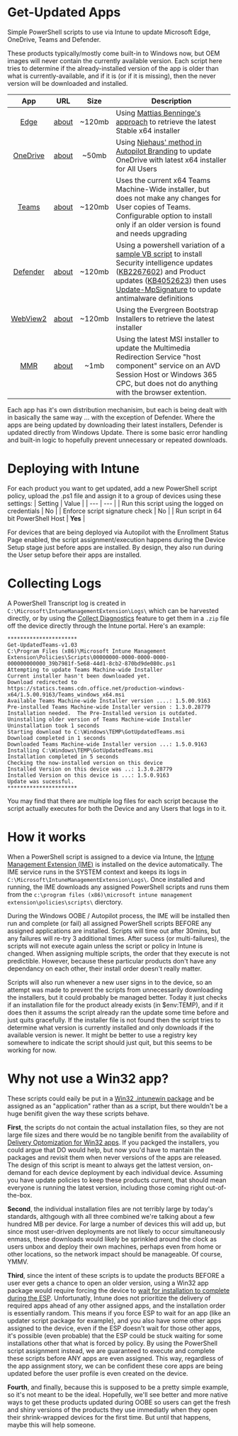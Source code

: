 # Get-Updated Apps
Simple PowerShell scripts to use via Intune to update Microsoft Edge, OneDrive, Teams and Defender.

These products typically/mostly come built-in to Windows now, but OEM images will never contain the currently available version. Each script here tries to determine if the already-installed version of the app is older than what is currently-available, and if it is (or if it is missing), then the never version will be downloaded and installed.

| App | URL | Size | Description |
|:---:|:---:|:---:| --- |
| [Edge](https://www.microsoft.com/en-us/edge/business/download) | [about](https://edgeupdates.microsoft.com/api/products?view=enterprise) | ~120mb | Using [Mattias Benninge's approach](https://www.deploymentresearch.com/using-powershell-to-download-edge-chromium-for-business/) to retrieve the latest Stable x64 installer |
| [OneDrive](https://www.microsoft.com/en-us/microsoft-365/onedrive/download) | [about](https://go.microsoft.com/fwlink/?linkid=844652) | ~50mb | Using [Niehaus' method in Autopilot Branding](https://github.com/mtniehaus/AutopilotBranding) to update OneDrive with latest x64 installer for All Users |
| [Teams](https://docs.microsoft.com/en-us/MicrosoftTeams/msi-deployment) | [about](https://teams.microsoft.com/downloads/desktopurl?env=production&plat=windows&arch=x64&managedInstaller=true&download=true) | ~120mb | Uses the current x64 Teams Machine-Wide installer, but does not make any changes for User copies of Teams.  Configurable option to install only if an older version is found and needs upgrading |
| [Defender](https://docs.microsoft.com/en-us/microsoft-365/security/defender-endpoint/manage-updates-baselines-microsoft-defender-antivirus) | [about](https://devblogs.microsoft.com/scripting/use-powershell-to-update-windows-defender-signatures/) | ~120mb | Using a powershell variation of a [sample VB script](https://docs.microsoft.com/en-us/previous-versions/windows/desktop/aa387102(v=vs.85)) to install Security intelligence updates ([KB2267602](https://www.microsoft.com/en-us/wdsi/defenderupdates)) and Product updates ([KB4052623](https://support.microsoft.com/help/4052623/update-for-windows-defender-antimalware-platform)) then uses [Update-MpSignature](https://docs.microsoft.com/en-us/powershell/module/defender/update-mpsignature) to update antimalware definitions |
| [WebView2](https://developer.microsoft.com/en-us/microsoft-edge/webview2/) | [about](https://docs.microsoft.com/en-us/microsoft-edge/webview2/) | ~120mb | Using the Evergreen Bootstrap Installers to retrieve the latest installer |
| [MMR](https://learn.microsoft.com/en-us/azure/virtual-desktop/multimedia-redirection) | [about](https://learn.microsoft.com/en-us/azure/virtual-desktop/multimedia-redirection-intro) | ~1mb | Using the latest MSI installer to update the Multimedia Redirection Service "host component" service on an AVD Session Host or Windows 365 CPC, but does not do anything with the browser extention. |

Each app has it's own distribution mechanisim, but each is being dealt with in basically the same way ... with the exception of Defender.  Where the apps are being updated by downloading their latest installers, Defender is updated directly from Windows Update.  There is some basic error handling and built-in logic to hopefully prevent unnecessary or repeated downloads.

# Deploying with Intune
For each product you want to get updated, add a new PowerShell script policy, upload the .ps1 file and assign it to a group of devices using these settings:
| Setting | Value |
| --- | --- |
| Run this script using the logged on credentials | No |
| Enforce script signature check | No |
| Run script in 64 bit PowerShell Host | **Yes** |

For devices that are being deployed via Autopilot with the Enrollment Status Page enabled, the script assignment/execution happens during the Device Setup stage just before apps are installed.  By design, they also run during the User setup before their apps are installed.

# Collecting Logs
A PowerShell Transcript log is created in `C:\Microsoft\IntuneManagementExtension\Logs\` which can be harvested directly, or by using the [Collect Diagnostics](https://docs.microsoft.com/en-us/mem/intune/remote-actions/collect-diagnostics) feature to get them in a `.zip` file off the device directly through the Intune portal.  Here's an example:

```
**********************
Get-UpdatedTeams-v1.03
C:\Program Files (x86)\Microsoft Intune Management Extension\Policies\Scripts\00000000-0000-0000-0000-000000000000_39b7981f-5e68-44d1-8cb2-870bd9de080c.ps1
Attempting to update Teams Machine-wide Installer
Current installer hasn't been downloaded yet.
Download redirected to https://statics.teams.cdn.office.net/production-windows-x64/1.5.00.9163/Teams_windows_x64.msi
Available Teams Machine-wide Installer version ....: 1.5.00.9163
Pre-installed Teams Machine-wide Installer version : 1.3.0.28779
Installation needed.  The Pre-Installed version is outdated.
Uninstalling older version of Teams Machine-wide Installer
Uninstallation took 1 seconds
Starting download to C:\Windows\TEMP\GotUpdatedTeams.msi
Download completed in 1 seconds
Downloaded Teams Machine-wide Installer version ...: 1.5.0.9163
Installing C:\Windows\TEMP\GotUpdatedTeams.msi
Installation completed in 5 seconds
Checking the now-installed version on this device
Installed Version on this device was ..: 1.3.0.28779
Installed Version on this device is ...: 1.5.0.9163
Update was sucessful.
**********************
```

You may find that there are multiple log files for each script because the script actually executes for both the Device and any Users that logs in to it.

# How it works
When a PowerShell script is assigned to a device via Intune, the [Intune Management Extension (IME)](https://docs.microsoft.com/en-us/mem/intune/apps/intune-management-extension) is installed on the device automatically.  The IME service runs in the SYSTEM context and keeps its logs in `C:\Microsoft\IntuneManagementExtension\Logs\`.  Once installed and running, the IME downloads any assigned PowerShell scripts and runs them from the `c:\program files (x86)\microsoft intune management extension\policies\scripts\` dierctory.

During the Windows OOBE / Autopilot process, the IME will be installed then run and complete (or fail) all assigned PowerShell scripts BEFORE any assigned applications are installed.  Scripts will time out after 30mins, but any failures will re-try 3 additional times.  After sucess (or multi-failures), the scripts will not execute again unless the script or policy in Intune is changed.  When assigning multiple scripts, the order that they execute is not predictible. However, because these particular products don't have any dependancy on each other, their install order doesn't really matter.

Scripts will also run whenever a new user signs in to the device, so an attempt was made to prevent the scripts from unnecessarily downloading the installers, but it could probably be managed better.  Today it just checks if an installation file for the product already exists (in $env:TEMP), and if it does then it assums the script already ran the update some time before and just quits gracefully. If the installer file is not found then the script tries to determine what version is currently installed and only downloads if the available version is newer.  It might be better to use a registry key somewhere to indicate the script should just quit, but this seems to be working for now.

# Why not use a Win32 app?
These scripts could eaily be put in a [Win32 .intunewin package](https://docs.microsoft.com/en-us/mem/intune/apps/apps-win32-prepare) and be assigned as an "application" rather than as a script, but there wouldn't be a huge benifit given the way these scripts behave.

**First**, the scripts do not contain the actual installation files, so they are not large file sizes and there would be no tangible benifit from the availability of [Delivery Optomization for Win32 apps](https://docs.microsoft.com/en-us/windows/deployment/do/waas-delivery-optimization#windows-client).  If you packged the installers, you could argue that DO would help, but now you'd have to mantain the packages and revisit them when never versions of the apps are released.  The design of this script is meant to always get the lattest version, on-demand for each device deployment by each individual device.  Assuming you have update policies to keep these products current, that should mean everyone is running the latest version, including those coming right out-of-the-box.

**Second**, the individual installation files are not terribly large by today's standards, althgough with all three combined we're talking about a few hundred MB per device.  For large a number of devices this will add up, but since most user-driven deployments are not likely to occur simultaneously enmass, these downloads would likely be sprinkled around the clock as users unbox and deploy their own machines, perhaps even from home or other locations, so the network impact should be manageable.  Of course, YMMV.

**Third**, since the intent of these scripts is to update the products BEFORE a user ever gets a chance to open an older version, using a Win32 app package would require forcing the device to [wait for installation to complete during the ESP](https://docs.microsoft.com/en-us/mem/intune/enrollment/windows-enrollment-status#block-access-to-a-device-until-a-specific-application-is-installed).  Unfortunatly, Intune does not prioritize the delivery of required apps ahead of any other assigned apps, and the installation order is essentially random.  This means if you force ESP to wait for an app (like an updater script package for example), and you also have some other apps assigned to the device, even if the ESP doesn't wait for those other apps, it's possible (even probable) that the ESP could be stuck waiting for some installations other that what is forced by policy.  By using the PowerShell script assignment instead, we are guaranteed to execute and complete these scripts before ANY apps are even assigned.  This way, regardless of the app assignment story, we can be confident these core apps are being updated before the user profile is even created on the device.

**Fourth**, and finally, because this is supposed to be a pretty simple example, so it's not meant to be the ideal. Hopefully, we'll see better and more native ways to get these products updated during OOBE so users can get the fresh and shiny versions of the products they use immediatly when they open their shrink-wrapped devices for the first time.  But until that happens, maybe this will help someone.
